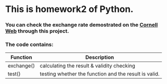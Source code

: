 # This is homework2 of Python.
### You can check the exchange rate demostrated on the [Cornell Web]( http://www.cs.cornell.edu/courses/cs1110/2016fa/assignments/assignment1/index.php#service) through this project.
### The code contains: 
Function   | Description
--------|----------
exchange() |calculating the result & validity checking
test()     |testing whether the function and the result is valid.
